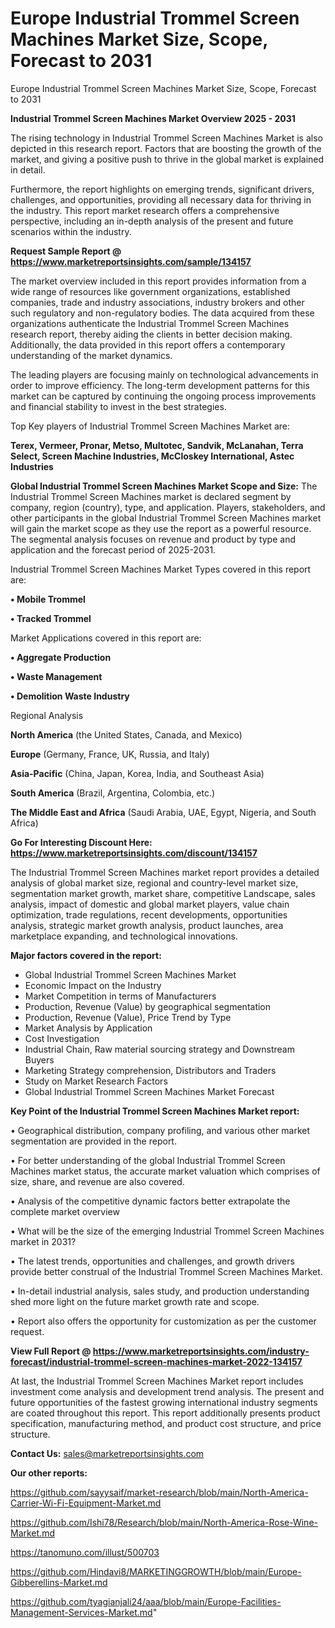# Europe Industrial Trommel Screen Machines Market Size, Scope, Forecast to 2031
Europe Industrial Trommel Screen Machines Market Size, Scope, Forecast to 2031

<Strong> Industrial Trommel Screen Machines Market Overview 2025 - 2031</strong>

The rising technology in Industrial Trommel Screen Machines Market is also depicted in this research report. Factors that are boosting the growth of the market, and giving a positive push to thrive in the global market is explained in detail.

Furthermore, the report highlights on emerging trends, significant drivers, challenges, and opportunities, providing all necessary data for thriving in the industry. This report market research offers a comprehensive perspective, including an in-depth analysis of the present and future scenarios within the industry.

<strong>Request Sample Report @ <a href=https://www.marketreportsinsights.com/sample/134157>https://www.marketreportsinsights.com/sample/134157</a></strong>

The market overview included in this report provides information from a wide range of resources like government organizations, established companies, trade and industry associations, industry brokers and other such regulatory and non-regulatory bodies. The data acquired from these organizations authenticate the Industrial Trommel Screen Machines research report, thereby aiding the clients in better decision making. Additionally, the data provided in this report offers a contemporary understanding of the market dynamics.

The leading players are focusing mainly on technological advancements in order to improve efficiency. The long-term development patterns for this market can be captured by continuing the ongoing process improvements and financial stability to invest in the best strategies.

Top Key players of Industrial Trommel Screen Machines Market are:

<strong>Terex, Vermeer, Pronar, Metso, Multotec, Sandvik, McLanahan, Terra Select, Screen Machine Industries, McCloskey International, Astec Industries</strong>

<strong><b>Global Industrial Trommel Screen Machines Market Scope and Size:</b></strong>
The Industrial Trommel Screen Machines market is declared segment by company, region (country), type, and application. Players, stakeholders, and other participants in the global Industrial Trommel Screen Machines market will gain the market scope as they use the report as a powerful resource. The segmental analysis focuses on revenue and product by type and application and the forecast period of 2025-2031.

Industrial Trommel Screen Machines Market Types covered in this report are:

<strong>• Mobile Trommel

• Tracked Trommel</strong>

Market Applications covered in this report are:

<strong>• Aggregate Production

• Waste Management

• Demolition Waste Industry</strong> 

Regional Analysis

<strong>North America</strong> (the United States, Canada, and Mexico)

<strong>Europe</strong> (Germany, France, UK, Russia, and Italy)

<strong>Asia-Pacific</strong> (China, Japan, Korea, India, and Southeast Asia)

<strong>South America</strong> (Brazil, Argentina, Colombia, etc.)

<strong>The Middle East and Africa</strong> (Saudi Arabia, UAE, Egypt, Nigeria, and South Africa)

<strong>Go For Interesting Discount Here: <a href=https://www.marketreportsinsights.com/discount/134157>https://www.marketreportsinsights.com/discount/134157</a></strong>

The Industrial Trommel Screen Machines market report provides a detailed analysis of global market size, regional and country-level market size, segmentation market growth, market share, competitive Landscape, sales analysis, impact of domestic and global market players, value chain optimization, trade regulations, recent developments, opportunities analysis, strategic market growth analysis, product launches, area marketplace expanding, and technological innovations.

<strong><b>Major factors covered in the report:</b></strong>
<ul>
  <li>Global Industrial Trommel Screen Machines Market </li>
  <li>Economic Impact on the Industry</li>
  <li>Market Competition in terms of Manufacturers</li>
  <li>Production, Revenue (Value) by geographical segmentation</li>
  <li>Production, Revenue (Value), Price Trend by Type</li>
  <li>Market Analysis by Application</li>
  <li>Cost Investigation</li>
  <li>Industrial Chain, Raw material sourcing strategy and Downstream Buyers</li>
  <li>Marketing Strategy comprehension, Distributors and Traders</li>
  <li>Study on Market Research Factors</li>
  <li>Global Industrial Trommel Screen Machines Market Forecast</li>
</ul>

<strong><b>Key Point of the Industrial Trommel Screen Machines Market report:</b></strong>

• Geographical distribution, company profiling, and various other market segmentation are provided in the report.

• For better understanding of the global Industrial Trommel Screen Machines market status, the accurate market valuation which comprises of size, share, and revenue are also covered.

• Analysis of the competitive dynamic factors better extrapolate the complete market overview

• What will be the size of the emerging Industrial Trommel Screen Machines market in 2031?

• The latest trends, opportunities and challenges, and growth drivers provide better construal of the Industrial Trommel Screen Machines Market.

• In-detail industrial analysis, sales study, and production understanding shed more light on the future market growth rate and scope.

• Report also offers the opportunity for customization as per the customer request.

<strong><b>View Full Report @ <a href=https://www.marketreportsinsights.com/industry-forecast/industrial-trommel-screen-machines-market-2022-134157>https://www.marketreportsinsights.com/industry-forecast/industrial-trommel-screen-machines-market-2022-134157</a></b></strong>


At last, the Industrial Trommel Screen Machines Market report includes investment come analysis and development trend analysis. The present and future opportunities of the fastest growing international industry segments are coated throughout this report. This report additionally presents product specification, manufacturing method, and product cost structure, and price structure.

<strong>Contact Us:</strong>
sales@marketreportsinsights.com

<strong>Our other reports:</strong>

<a href=https://github.com/sayysaif/market-research/blob/main/North-America-Carrier-Wi-Fi-Equipment-Market.md>https://github.com/sayysaif/market-research/blob/main/North-America-Carrier-Wi-Fi-Equipment-Market.md</a>

<a href=https://github.com/Ishi78/Research/blob/main/North-America-Rose-Wine-Market.md>https://github.com/Ishi78/Research/blob/main/North-America-Rose-Wine-Market.md</a>

<a href=https://tanomuno.com/illust/500703>https://tanomuno.com/illust/500703</a>

<a href=https://github.com/Hindavi8/MARKETINGGROWTH/blob/main/Europe-Gibberellins-Market.md>https://github.com/Hindavi8/MARKETINGGROWTH/blob/main/Europe-Gibberellins-Market.md</a>

<a href=https://github.com/tyagianjali24/aaa/blob/main/Europe-Facilities-Management-Services-Market.md>https://github.com/tyagianjali24/aaa/blob/main/Europe-Facilities-Management-Services-Market.md</a>"
